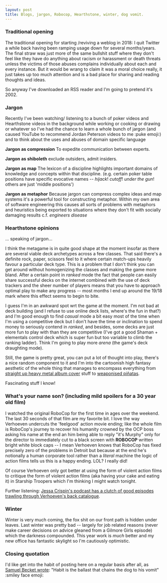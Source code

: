 ```yaml
---
layout: post
title: Blogs, jargon, Robocop, Hearthstone, winter, dog vomit.
---
```


### Traditional opening

The traditional opening for starting /reviving a weblog in 2018: I quit Twitter a while back having been ramping usage down for several months/years. The final straw was just more of the same bullshit stuff where they don't feel like they have do anything about racism or harassment or death threats unless the victims of those abuses complains individually about each and every instance. But it would be wrang to claim it was a moral choice really, it just takes up too much attention and is a bad place for sharing and reading thoughts and ideas.

So anyway I've downloaded an RSS reader and I'm going to pretend it's 2002.

### Jargon

Recently I've been watching/ listening to a bunch of poker videos and Hearthstone videos in the background while working or cooking or drawing or whatever so I've had the chance to learn a whole bunch of jargon (and caused YouTube to recommend Jordan Peterson videos to me :puke emoji:) and to think about the uses and abuses of domain specific language

__Jargon as compression__ To expedite communication between experts.

__Jargon as shiboleth__ exclude outsiders, admit insiders.

__Jargon as map__ The lexicon of a discipline highlights important domains of knowledge and concepts within that discipline. (e.g. certain poker table positions have specific evocative names -- _hijack_! _cutoff_! _under the gun_! others are just 'middle positions')

__Jargon as metaphor__ Because jargon can compress complex ideas and map systems it's a powerful tool for constructing metaphor. Within my own area of software engineering this causes all sorts of problems with metaphors and heuristics being exported to situations where they don't fit with socially damaging results c.f. _engineers disease_ 

### Hearthstone opinions

... speaking of jargon... 

I think the metagame is in quite good shape at the moment insofar as there are several viable deck archetypes across a few classes. That said there's a definite rock, paper, scissors feel to it where certain match-ups heavily favour a particular deck type. This is a problem that I don't think you can get around without homogenizing the classes and making the game more bland. After a certain point in _ranked_ mode the fact that people can easily share successful decks on the internet combined with the use of deck trackers and the sheer number of players means that you have to approach optimal play to make any progress -- most months I end up around the 19/18 mark where this effect seems to begin to bite. 

I guess I'm in an awkward spot wrt the game at the moment. I'm not bad at deck building (and I refuse to use online deck lists, where's the fun in that?) and I'm good enough to find _casual_ mode a bit easy most of the time when I'm using a competitive deck but I don't have the time or inclination to spend money to seriously contend in _ranked_, and besides, some decks are just more fun to play with than they are competitive (I've got a good Shaman + elementals control deck which is super fun but too variable to climb the ranking ladder). Think I'm going to play more _arena_ (the game's deck draughting mode). 

Still, the game is pretty great, you can put a lot of thought into play, there's a nice random component to it and I'm into the cartoonish high fantasy aesthetic of the whole thing that manages to encompass everything from [straight up heavy metal album cover](https://d1u5p3l4wpay3k.cloudfront.net/hearthstone_gamepedia/1/17/Lord_Jaraxxus%28482%29.png?version=d3e5eddc4c6116141e93b9115be19647) stuff to [weaponised piñatas](https://media-hearth.cursecdn.com/avatars/376/471/636688327667340402.gif).

Fascinating stuff I know!

### What's your name son? (including mild spoilers for a 30 year old film)

I watched the original RoboCop for the first time in ages over the weekend. The last 30 seconds of that film are my favorite bit. I love the way Verhoeven undercuts the 'feelgood' action movie ending; like the whole film is RoboCop's journey to recover his humanity crowned by the OCP boss asking his name at the end an him being able to reply "it's Murphy" only for the director to immediately cut to a black screen with __ROBOCOP__ written bright white block caps -- I mean Verhoeven knows that RoboCop has fixed precisely zero of the problems in Detroit but because at the end he's notionally a human corporate tool rather than a _literal_ machine the logic of action films tells us this is a happy ending. LOL? I really did! 

Of course Verhoeven only got better at using the form of violent action films to critique the form of violent action films (aka having your cake and eating it) in Starship Troopers which I'm thinking I might watch tonight. 

Further listening: [Jessa Crispin's podcast has a clutch of good episodes trawling through Verhoeven's back catalogue](http://foreverdogproductions.com/fdpn/podcasts/public-intellectual/).

### Winter

Winter is very much coming, the fox shit on our front path is hidden under leaves. Last winter was pretty bad -- largely for job related reasons (never make career decisions on advice gleaned from a Gilmore Girls episode) which the darkness compounded. This year work is _much_ better and my new office has fantastic skylight so I'm cautiously optimistic.

### Closing quotation

I'd like get into the habit of posting here on a regular basis after all, as [Samuel Becket wrote](https://en.wikipedia.org/wiki/Proust_%28Beckett_essay%29):  "Habit is the ballast that chains the dog to his vomit" :smiley face emoji:

